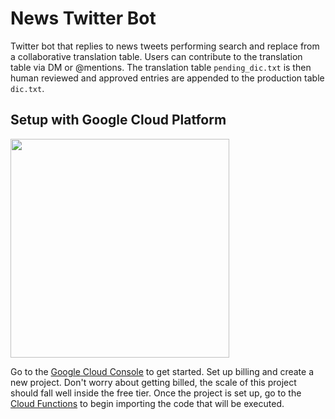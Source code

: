 # News Twitter Bot
Twitter bot that replies to news tweets performing search and replace from a collaborative translation table. Users can contribute to the translation table via DM or @mentions.
The translation table `pending_dic.txt` is then human reviewed and approved entries are appended to the production table `dic.txt`.

## Setup with Google Cloud Platform
<img src="https://miro.medium.com/max/12516/1*CMz4r3-pEFp3Po6oHv-JxQ.png" width="350"/>

Go to the [Google Cloud Console](https://console.cloud.google.com/) to get started. Set up billing and create a new project. Don't worry about getting billed, the scale of this project should fall well inside the free tier.
Once the project is set up, go to the [Cloud Functions](https://console.cloud.google.com/functions) to begin importing the code that will be executed.
